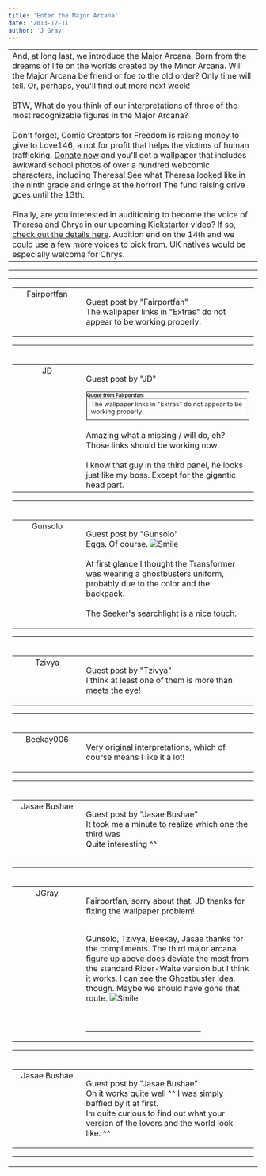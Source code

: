 ```yaml
---
title: 'Enter the Major Arcana'
date: '2013-12-11'
author: 'J Gray'
---
```


<div>
<!-- Main content here -->
<table border="0" class="post"><tbody><tr><td>
   
   <div class="post_body">
       And, at long last, we introduce the Major Arcana. Born from the dreams of life on the worlds created by the Minor Arcana. Will the Major Arcana be friend or foe to the old order? Only time will tell. Or, perhaps, you'll find out more next week!&nbsp;<div><br></div><div>BTW, What do you think of our interpretations of three of the most recognizable figures in the Major Arcana?<div><br></div><div>Don't forget, Comic Creators for Freedom is raising money to give to Love146, a not for profit that helps the victims of human trafficking. <a href="http://donate.love146.org/events/comic-creators-for-freedom/e28365" class="" classname="" target="_blank" name="">Donate now</a> and you'll get a wallpaper that includes awkward school photos of over a hundred webcomic characters, including Theresa! See what Theresa looked like in the ninth grade and cringe at the horror! The fund raising drive goes until the 13th.</div></div><div><br></div><div>Finally, are you interested in auditioning to become the voice of Theresa and Chrys in our upcoming Kickstarter video? If so, <a href="http://voiceactingalliance.com/board/showthread.php?89492-Mysteries-of-the-Arcana-needs-YOU!" class="" classname="" target="_blank" name="">check out the details here</a>. Audition end on the 14th and we could use a few more voices to pick from. UK natives would be especially welcome for Chrys.</div>
   </div>
   </td></tr>
   </tbody></table><hr><table style="width:100%; border:0;" class="comment_table"><tbody><tr><td width="100%"><a name=""> </a><div style="width:100%;" class="comment"><table border="0" width="100%"><tbody><tr><td align="center" valign="top" width="125">
<span class="comment_title"><center>Fairportfan<br></center><a name="1153">&nbsp;</a></span><br>
<center><img src="https://www.gravatar.com/avatar.php?gravatar_id=f229b3040ccf161e8dccde95a915c80c&amp;default=http%3A%2F%2Fmysteriesofthearcana.com%2Ftemplates%2Fmain%2Fimages%2Favatar.gif&amp;size=80&amp;rating=g" border="0" alt=""></center>
</td>
<td valign="top">


<p class="comment_text"> </p><p class="comment_text"><span class="forum_info">Guest post by "Fairportfan"</span><br> The wallpaper links in "Extras" do not appear to be working properly.</p>
 

</td></tr></tbody></table>
<hr></div></td></tr><tr><td width="100%"><a name=""> </a><div style="width:100%;" class="comment"><table border="0" width="100%"><tbody><tr><td align="center" valign="top" width="125">
<span class="comment_title"><center>JD<br></center><a name="1154">&nbsp;</a></span><br>
<center><img src="https://www.gravatar.com/avatar.php?gravatar_id=3815831addbf5fced8af7785f7199484&amp;default=http%3A%2F%2Fmysteriesofthearcana.com%2Ftemplates%2Fmain%2Fimages%2Favatar.gif&amp;size=80&amp;rating=g" border="0" alt=""></center>
</td>
<td valign="top">


<p class="comment_text"> </p><p class="comment_text"><span class="forum_info">Guest post by "JD"</span><br> </p><div class="quote-outer" style="margin:1px; width:auto; border:1px solid;"><span style="font-size:10px; font-weight:bold;">Quote from Fairportfan:</span><div class="quote" style="margin:4px; margin-top:1px; padding:3px; width:auto; font-size:80%; border:1px inset;">
The wallpaper links in "Extras" do not appear to be working properly.</div></div>
<br>Amazing what a missing / will do, eh? Those links should be working now.<br><br>I know that guy in the third panel, he looks just like my boss. Except for the gigantic head part.<br>
 

</td></tr></tbody></table>
<hr></div></td></tr><tr><td width="100%"><a name=""> </a><div style="width:100%;" class="comment"><table border="0" width="100%"><tbody><tr><td align="center" valign="top" width="125">
<span class="comment_title"><center>Gunsolo<br></center><a name="1155">&nbsp;</a></span><br>
<center><img src="https://www.gravatar.com/avatar.php?gravatar_id=a94f16ab08c7abb74820e668722a5ffc&amp;default=http%3A%2F%2Fmysteriesofthearcana.com%2Ftemplates%2Fmain%2Fimages%2Favatar.gif&amp;size=80&amp;rating=g" border="0" alt=""></center>
</td>
<td valign="top">


<p class="comment_text"> </p><p class="comment_text"><span class="forum_info">Guest post by "Gunsolo"</span><br> Eggs. Of course. <img src="/smilies/smile.gif" alt="Smile" border="0"><br><br>At first glance I thought the Transformer was wearing a ghostbusters uniform, probably due to the color and the backpack.<br><br>The Seeker's searchlight is a nice touch.<br></p>
 

</td></tr></tbody></table>
<hr></div></td></tr><tr><td width="100%"><a name=""> </a><div style="width:100%;" class="comment"><table border="0" width="100%"><tbody><tr><td align="center" valign="top" width="125">
<span class="comment_title"><center>Tzivya<br></center><a name="1156">&nbsp;</a></span><br>
<center><img src="https://www.gravatar.com/avatar.php?gravatar_id=f0beecd5e42c309889dc06a423f37ad3&amp;default=http%3A%2F%2Fmysteriesofthearcana.com%2Ftemplates%2Fmain%2Fimages%2Favatar.gif&amp;size=80&amp;rating=g" border="0" alt=""></center>
</td>
<td valign="top">


<p class="comment_text"> </p><p class="comment_text"><span class="forum_info">Guest post by "Tzivya"</span><br> I think at least one of them is more than meets the eye!&nbsp;</p>
 

</td></tr></tbody></table>
<hr></div></td></tr><tr><td width="100%"><a name=""> </a><div style="width:100%;" class="comment"><table border="0" width="100%"><tbody><tr><td align="center" valign="top" width="125">
<span class="comment_title"><center>Beekay006</center><a name="1157">&nbsp;</a></span><br>
<center><img src="/image.php?type=ava&amp;i=WillAv.jpg" border="0" alt=""></center>
</td>
<td valign="top">


<p class="comment_text"> </p><p class="comment_text">Very original interpretations, which of course means I like it a lot!</p>
 

</td></tr></tbody></table>
<hr></div></td></tr><tr><td width="100%"><a name=""> </a><div style="width:100%;" class="comment"><table border="0" width="100%"><tbody><tr><td align="center" valign="top" width="125">
<span class="comment_title"><center>Jasae Bushae<br></center><a name="1158">&nbsp;</a></span><br>
<center><img src="https://www.gravatar.com/avatar.php?gravatar_id=ee566f6b7a7fd942fef8d133d1bdbdff&amp;default=http%3A%2F%2Fmysteriesofthearcana.com%2Ftemplates%2Fmain%2Fimages%2Favatar.gif&amp;size=80&amp;rating=g" border="0" alt=""></center>
</td>
<td valign="top">


<p class="comment_text"> </p><p class="comment_text"><span class="forum_info">Guest post by "Jasae Bushae"</span><br> It took me a minute to realize which one the third was 
<br>Quite interesting ^^</p>
 

</td></tr></tbody></table>
<hr></div></td></tr><tr><td width="100%"><a name=""> </a><div style="width:100%;" class="comment"><table border="0" width="100%"><tbody><tr><td align="center" valign="top" width="125">
<span class="comment_title"><center>JGray</center><a name="1159">&nbsp;</a></span><br>
<center><img src="https://www.gravatar.com/avatar.php?gravatar_id=3de6483cf7ef4947f33483faa590f1a0&amp;default=http%3A%2F%2Fmysteriesofthearcana.com%2Ftemplates%2Fmain%2Fimages%2Favatar.gif&amp;size=100&amp;rating=g" border="0" alt=""></center>
</td>
<td valign="top">


<p class="comment_text"> </p><p class="comment_text">Fairportfan, sorry about that. JD thanks for fixing the wallpaper problem!</p><div><br></div><div>Gunsolo, Tzivya, Beekay, Jasae thanks for the compliments. The third major arcana figure up above does deviate the most from the standard Rider-Waite version but I think it works. I can see the Ghostbuster idea, though. Maybe we should have gone that route. <img src="/smilies/smile.gif" alt="Smile" border="0"></div><div><br></div><div><br></div>
 <hr width="70%">

</td></tr></tbody></table>
<hr></div></td></tr><tr><td width="100%"><a name=""> </a><div style="width:100%;" class="comment"><table border="0" width="100%"><tbody><tr><td align="center" valign="top" width="125">
<span class="comment_title"><center>Jasae Bushae<br></center><a name="1165">&nbsp;</a></span><br>
<center><img src="https://www.gravatar.com/avatar.php?gravatar_id=ee566f6b7a7fd942fef8d133d1bdbdff&amp;default=http%3A%2F%2Fmysteriesofthearcana.com%2Ftemplates%2Fmain%2Fimages%2Favatar.gif&amp;size=80&amp;rating=g" border="0" alt=""></center>
</td>
<td valign="top">


<p class="comment_text"> </p><p class="comment_text"><span class="forum_info">Guest post by "Jasae Bushae"</span><br> Oh it works quite well ^^ I was simply baffled by it at first.<br>Im quite curious to find out what your version of the lovers and the world look like. ^^<br></p>
 

</td></tr></tbody></table>
<hr></div></td></tr></tbody></table>
<!-- End main content -->
              </div>
